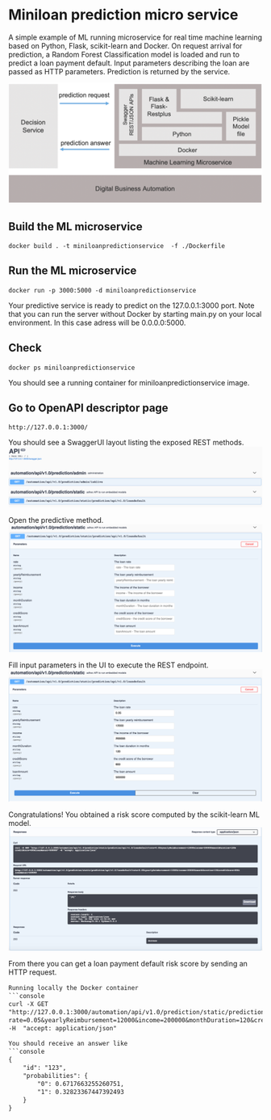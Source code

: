 # Miniloan prediction micro service

A simple example of ML running microservice for real time machine learning based on Python, Flask, scikit-learn and Docker.
On request arrival for prediction, a Random Forest Classification model is loaded and run to predict a loan payment default.
Input parameters describing the loan are passed as HTTP parameters. Prediction is returned by the service.

 ![Flow](../docs/images/ml-model-pickle-microservice-architecture.png "ML microservice stack")
 
## Build the ML microservice
```console
docker build . -t miniloanpredictionservice  -f ./Dockerfile
```
## Run the ML microservice
```console
docker run -p 3000:5000 -d miniloanpredictionservice 
```
Your predictive service is ready to predict on the 127.0.0.1:3000 port.
Note that you can run the server without Docker by starting main.py on your local environment. In this case adress will be 0.0.0.0:5000.

## Check
```console
docker ps miniloanpredictionservice 
```
You should see a running container for miniloanpredictionservice image.

## Go to OpenAPI descriptor page

```console
http://127.0.0.1:3000/ 
```
You should see a SwaggerUI layout listing the exposed REST methods.
![Flow](../docs/images/ml-model-static-hosting-openapi-screen-1.png "OpenAPI menu")

Open the predictive method.
![Flow](../docs/images/ml-model-static-hosting-openapi-screen-2.png "Predictive method")

Fill input parameters in the UI to execute the REST endpoint.
![Flow](../docs/images/ml-model-static-hosting-openapi-screen-3.png "Prediction inputs")

Congratulations! You obtained a risk score computed by the scikit-learn ML model.
![Flow](../docs/images/ml-model-static-hosting-openapi-screen-4.png "Prediction results")

From there you can get a loan payment default risk score by sending an HTTP request.


```
Running locally the Docker container
```console
curl -X GET "http://127.0.0.1:3000/automation/api/v1.0/prediction/static/prediction/api/v1.0/loandefault?rate=0.05&yearlyReimbursement=12000&income=200000&monthDuration=120&creditScore=600&loanAmount=500000" -H  "accept: application/json"
 ```

```
You should receive an answer like
```console
{
    "id": "123",
    "probabilities": {
        "0": 0.6717663255260751,
        "1": 0.32823367447392493
    }
}
```
